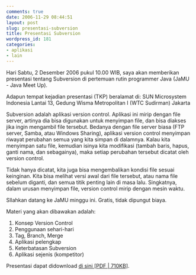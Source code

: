 ```yaml
---
comments: true
date: 2006-11-29 08:44:51
layout: post
slug: presentasi-subversion
title: Presentasi Subversion
wordpress_id: 181
categories:
- aplikasi
- lain
---
```


Hari Sabtu, 2 Desember 2006 pukul 10.00 WIB, saya akan memberikan presentasi tentang Subversion di pertemuan rutin programmer Java (JaMU - Java Meet Up). 

Adapun tempat kejadian presentasi (TKP) beralamat di: 
SUN Microsystem Indonesia
Lantai 13, Gedung Wisma Metropolitan I (WTC Sudirman)
Jakarta

Subversion adalah aplikasi version control. Aplikasi ini mirip dengan file server, artinya dia bisa digunakan untuk menyimpan file, dan bisa diakses jika ingin mengambil file tersebut. 
Bedanya dengan file server biasa (FTP server, Samba, atau Windows Sharing), aplikasi version control menyimpan riwayat perubahan semua yang kita simpan di dalamnya. 
Kalau kita menyimpan satu file, kemudian isinya kita modifikasi (tambah baris, hapus, ganti nama, dan sebagainya), maka setiap perubahan tersebut dicatat oleh version control. 

Tidak hanya dicatat, kita juga bisa mengembalikan kondisi file sesuai keinginan. Kita bisa melihat versi awal dari file tersebut, atau nama file sebelum diganti, dan semua titik penting lain di masa lalu. 
Singkatnya, dalam urusan menyimpan file, version control mirip dengan mesin waktu. 

SIlahkan datang ke JaMU minggu ini. Gratis, tidak dipungut biaya.

Materi yang akan dibawakan adalah: 

  1. Konsep Version Control
  2. Penggunaan sehari-hari
  3. Tag, Branch, Merge
  4. Aplikasi pelengkap
  5. Keterbatasan Subversion
  6. Aplikasi sejenis (kompetitor)

Presentasi dapat didownload [di sini [PDF | 710KB]](http://endy.artivisi.com/downloads/writings/Subversion-presentation-20061129.pdf "Presentasi Subversion"). 
